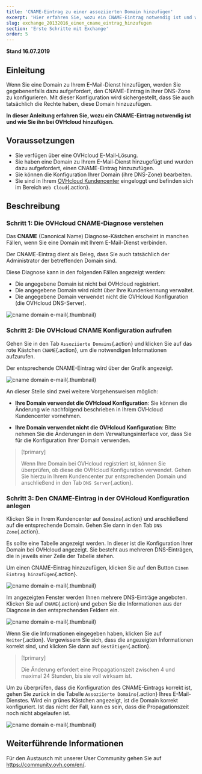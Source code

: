 ```yaml
---
title: 'CNAME-Eintrag zu einer assoziierten Domain hinzufügen'
excerpt: 'Hier erfahren Sie, wozu ein CNAME-Eintrag notwendig ist und wie Sie diesen bei OVHcloud hinzufügen'
slug: exchange_20132016_einen_cname_eintrag_hinzufugen
section: 'Erste Schritte mit Exchange'
order: 5
---
```


**Stand 16.07.2019**

## Einleitung

Wenn Sie eine Domain zu Ihrem E-Mail-Dienst hinzufügen, werden Sie gegebenenfalls dazu aufgefordert, den CNAME-Eintrag in Ihrer DNS-Zone zu konfigurieren. Mit dieser Konfiguration wird sichergestellt, dass Sie auch tatsächlich die Rechte haben, diese Domain hinzuzufügen.

**In dieser Anleitung erfahren Sie, wozu ein CNAME-Eintrag notwendig ist und wie Sie ihn bei OVHcloud hinzufügen.**

## Voraussetzungen

- Sie verfügen über eine OVHcloud E-Mail-Lösung.
- Sie haben eine Domain zu Ihrem E-Mail-Dienst hinzugefügt und wurden dazu aufgefordert, einen CNAME-Eintrag hinzuzufügen.
- Sie können die Konfiguration Ihrer Domain (ihre DNS-Zone) bearbeiten.
- Sie sind in Ihrem [OVHcloud Kundencenter](https://www.ovh.com/auth/?action=gotomanager&from=https://www.ovh.de/&ovhSubsidiary=de) eingeloggt und befinden sich im Bereich `Web Cloud`{.action}.

## Beschreibung

### Schritt 1: Die OVHcloud CNAME-Diagnose verstehen

Das **CNAME** (Canonical Name) Diagnose-Kästchen erscheint in manchen Fällen, wenn Sie eine Domain mit Ihrem E-Mail-Dienst verbinden.

Der CNAME-Eintrag dient als Beleg, dass Sie auch tatsächlich der Administrator der betreffenden Domain sind.

Diese Diagnose kann in den folgenden Fällen angezeigt werden:

- Die angegebene Domain ist nicht bei OVHcloud registriert.
- Die angegebene Domain wird nicht über Ihre Kundenkennung verwaltet.
- Die angegebene Domain verwendet nicht die OVHcloud Konfiguration (die OVHcloud DNS-Server).

![cname domain e-mail](images/cname_exchange_diagnostic.png){.thumbnail}

### Schritt 2: Die OVHcloud CNAME Konfiguration aufrufen

Gehen Sie in den Tab `Assoziierte Domains`{.action} und klicken Sie auf das rote Kästchen `CNAME`{.action}, um die notwendigen Informationen aufzurufen.

Der entsprechende CNAME-Eintrag wird über der Grafik angezeigt.

![cname domain e-mail](images/cname_exchange_informations.png){.thumbnail}

An dieser Stelle sind zwei weitere Vorgehensweisen möglich:

- **Ihre Domain verwendet die OVHcloud Konfiguration**: Sie können die Änderung wie nachfolgend beschrieben in Ihrem OVHcloud Kundencenter vornehmen.

- **Ihre Domain verwendet nicht die OVHcloud Konfiguration**: Bitte nehmen Sie die Änderungen in dem Verwaltungsinterface vor, dass Sie für die Konfiguration Ihrer Domain verwenden.

> [!primary]
>
> Wenn Ihre Domain bei OVHcloud registriert ist, können Sie überprüfen, ob diese die OVHcloud Konfiguration verwendet. Gehen Sie hierzu in Ihrem Kundencenter zur entsprechenden Domain und anschließend in den Tab `DNS Server`{.action}.
>

### Schritt 3: Den CNAME-Eintrag in der OVHcloud Konfiguration anlegen

Klicken Sie in Ihrem Kundencenter auf `Domains`{.action} und anschließend auf die entsprechende Domain. Gehen Sie dann in den Tab `DNS Zone`{.action}.

Es sollte eine Tabelle angezeigt werden. In dieser ist die Konfiguration Ihrer Domain bei OVHcloud angezeigt. Sie besteht aus mehreren DNS-Einträgen, die in jeweils einer Zeile der Tabelle stehen.

Um einen CNAME-Eintrag hinzuzufügen, klicken Sie auf den Button `Einen Eintrag hinzufügen`{.action}.

![cname domain e-mail](images/cname_exchange_add_entry_step1.png){.thumbnail}

Im angezeigten Fenster werden Ihnen mehrere DNS-Einträge angeboten. Klicken Sie auf `CNAME`{.action} und geben Sie die Informationen aus der Diagnose in den entsprechenden Feldern ein.

![cname domain e-mail](images/cname_add_entry_dns_zone.png){.thumbnail}

Wenn Sie die Informationen eingegeben haben, klicken Sie auf `Weiter`{.action}. Vergewissern Sie sich, dass die angezeigten Informationen korrekt sind, und klicken Sie dann auf `Bestätigen`{.action}.

> [!primary]
>
> Die Änderung erfordert eine Propagationszeit zwischen 4 und maximal 24 Stunden, bis sie voll wirksam ist.
>

Um zu überprüfen, dass die Konfiguration des CNAME-Eintrags korrekt ist, gehen Sie zurück in die Tabelle `Assoziierte Domains`{.action} Ihres E-Mail-Dienstes. Wird ein grünes Kästchen angezeigt, ist die Domain korrekt konfiguriert. Ist das nicht der Fall, kann es sein, dass die Propagationszeit noch nicht abgelaufen ist.

![cname domain e-mail](images/cname_exchange_diagnostic_green.png){.thumbnail}

## Weiterführende Informationen

Für den Austausch mit unserer User Community gehen Sie auf <https://community.ovh.com/en/>.